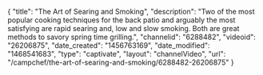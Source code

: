{
    "title": "The Art of Searing and Smoking",
    "description": "Two of the most popular cooking techniques for the back patio and arguably the most satisfying are rapid searing and, low and slow smoking. Both are great methods to savory spring time grilling.",
    "channelid": "6288482",
    "videoid": "26206875",
    "date_created": "1456763169",
    "date_modified": "1468541683",
    "type": "captivate",
    "layout": "channelVideo",
    "url": "\/campchef\/the-art-of-searing-and-smoking\/6288482-26206875"
}